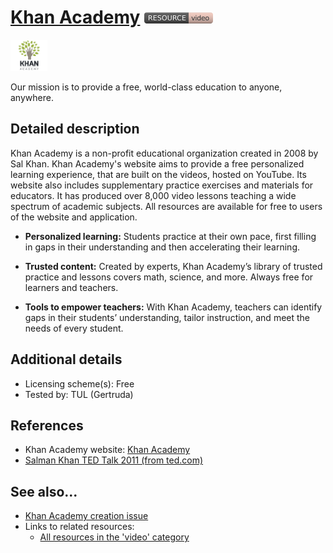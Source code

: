# [Khan Academy](https://www.khanacademy.org/)  [<img src="images/resource-video.png" align="bottom">](https://github.com/e-CLOSE/Toolbox/issues?q=label%3A02_RESOURCE+label%3Avideo)

[<img src="images/khanacademy.png" align="bottom" height="50" alt="Khan Academy Logo">](https://www.khanacademy.org/)

Our mission is to provide a free, world-class education to anyone, anywhere.


## Detailed description

Khan Academy is a non-profit educational organization created in 2008 by Sal Khan. Khan Academy's website aims to provide a free personalized learning experience, that are built on the videos, hosted on YouTube. 
Its website also includes supplementary practice exercises and materials for educators. It has produced over 8,000 video lessons teaching a wide spectrum of academic subjects. All resources are available for free to users of the website and application.
- **Personalized learning:**
Students practice at their own pace, first filling in gaps in their understanding and then accelerating their learning.

- **Trusted content:**
Created by experts, Khan Academy’s library of trusted practice and lessons covers math, science, and more. Always free for learners and teachers.

- **Tools to empower teachers:**
With Khan Academy, teachers can identify gaps in their students’ understanding, tailor instruction, and meet the needs of every student.


## Additional details

- Licensing scheme(s): Free
- Tested by: TUL (Gertruda)


## References

- Khan Academy website: [Khan Academy](https://www.khanacademy.org/)
- [Salman Khan TED Talk 2011 (from ted.com)](https://www.youtube.com/watch?v=gM95HHI4gLk)


## See also...

- [Khan Academy creation issue](https://github.com/e-CLOSE/Toolbox/issues/190)
- Links to related resources:
  - [All resources in the 'video' category](https://github.com/e-CLOSE/Toolbox/issues?q=label%3A02_RESOURCE+label%3Avideo)
